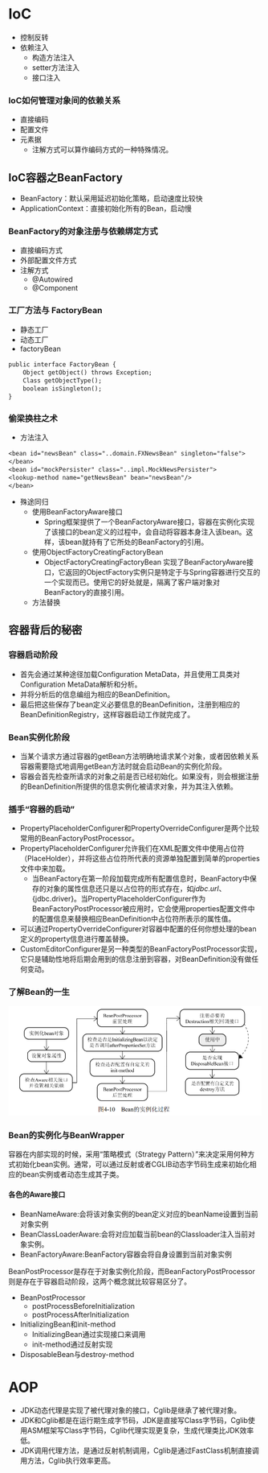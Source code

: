 # IoC
- 控制反转
- 依赖注入
  - 构造方法注入
  - setter方法注入
  - 接口注入
### IoC如何管理对象间的依赖关系
- 直接编码
- 配置文件
- 元素据
  - 注解方式可以算作编码方式的一种特殊情况。
## IoC容器之BeanFactory
- BeanFactory：默认采用延迟初始化策略，启动速度比较快
- ApplicationContext：直接初始化所有的Bean，启动慢
### BeanFactory的对象注册与依赖绑定方式
- 直接编码方式
- 外部配置文件方式
- 注解方式
  - @Autowired
  - @Component
### 工厂方法与 FactoryBean
- 静态工厂
- 动态工厂
- factoryBean
```
public interface FactoryBean {
    Object getObject() throws Exception; 
    Class getObjectType(); 
    boolean isSingleton(); 
}
```
### 偷梁换柱之术
- 方法注入
```
<bean id="newsBean" class="..domain.FXNewsBean" singleton="false"> 
</bean> 
<bean id="mockPersister" class="..impl.MockNewsPersister"> 
<lookup-method name="getNewsBean" bean="newsBean"/> 
</bean>
```
- 殊途同归
  - 使用BeanFactoryAware接口
    - Spring框架提供了一个BeanFactoryAware接口，容器在实例化实现了该接口的bean定义的过程中，会自动将容器本身注入该bean。这样，该bean就持有了它所处的BeanFactory的引用。
  - 使用ObjectFactoryCreatingFactoryBean
    - ObjectFactoryCreatingFactoryBean 实现了BeanFactoryAware接口，它返回的ObjectFactory实例只是特定于与Spring容器进行交互的一个实现而已。使用它的好处就是，隔离了客户端对象对BeanFactory的直接引用。
  - 方法替换
## 容器背后的秘密
### 容器启动阶段
- 首先会通过某种途径加载Configuration MetaData，并且使用工具类对Configuration MetaData解析和分析。
- 并将分析后的信息编组为相应的BeanDefinition。
- 最后把这些保存了bean定义必要信息的BeanDefinition，注册到相应的BeanDefinitionRegistry，这样容器启动工作就完成了。
### Bean实例化阶段
- 当某个请求方通过容器的getBean方法明确地请求某个对象，或者因依赖关系容器需要隐式地调用getBean方法时就会启动Bean的实例化阶段。
- 容器会首先检查所请求的对象之前是否已经初始化。如果没有，则会根据注册的BeanDefinition所提供的信息实例化被请求对象，并为其注入依赖。
### 插手“容器的启动”
- PropertyPlaceholderConfigurer和PropertyOverrideConfigurer是两个比较常用的BeanFactoryPostProcessor。
- PropertyPlaceholderConfigurer允许我们在XML配置文件中使用占位符（PlaceHolder），并将这些占位符所代表的资源单独配置到简单的properties文件中来加载。
  - 当BeanFactory在第一阶段加载完成所有配置信息时，BeanFactory中保存的对象的属性信息还只是以占位符的形式存在，如${jdbc.url}、${jdbc.driver}。当PropertyPlaceholderConfigurer作为BeanFactoryPostProcessor被应用时，它会使用properties配置文件中的配置信息来替换相应BeanDefinition中占位符所表示的属性值。
- 可以通过PropertyOverrideConfigurer对容器中配置的任何你想处理的bean定义的property信息进行覆盖替换。
- CustomEditorConfigurer是另一种类型的BeanFactoryPostProcessor实现，它只是辅助性地将后期会用到的信息注册到容器，对BeanDefinition没有做任何变动。
### 了解Bean的一生
![](./pig/bean的生命周期.png)
### Bean的实例化与BeanWrapper
容器在内部实现的时候，采用“策略模式（Strategy Pattern）”来决定采用何种方式初始化bean实例。通常，可以通过反射或者CGLIB动态字节码生成来初始化相应的bean实例或者动态生成其子类。
#### 各色的Aware接口
- BeanNameAware:会将该对象实例的bean定义对应的beanName设置到当前对象实例
- BeanClassLoaderAware:会将对应加载当前bean的Classloader注入当前对象实例。
- BeanFactoryAware:BeanFactory容器会将自身设置到当前对象实例

BeanPostProcessor是存在于对象实例化阶段，而BeanFactoryPostProcessor则是存在于容器启动阶段，这两个概念就比较容易区分了。
- BeanPostProcessor
  - postProcessBeforeInitialization
  - postProcessAfterInitialization
- InitializingBean和init-method
  - InitializingBean通过实现接口来调用
  - init-method通过反射实现
- DisposableBean与destroy-method
# AOP
- JDK动态代理是实现了被代理对象的接口，Cglib是继承了被代理对象。
- JDK和Cglib都是在运行期生成字节码，JDK是直接写Class字节码，Cglib使用ASM框架写Class字节码，Cglib代理实现更复杂，生成代理类比JDK效率低。
- JDK调用代理方法，是通过反射机制调用，Cglib是通过FastClass机制直接调用方法，Cglib执行效率更高。